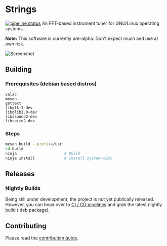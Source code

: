 # Strings
[![pipeline status](https://gitlab.com/dusan-gvozdenovic/strings/master/pipeline.svg)](https://gitlab.com/dusan-gvozdenovic/strings/pipelines)
An FFT-based instrument tuner for GNU/Linux operating systems.

**Note:** This software is currently pre-alpha. Don't expect much and use at own risk.

![Screenshot](data/screenshot.png)

## Building
### Prerequisites (debian based distros)
```
valac
meson
gettext
libgtk-3-dev
libglib2.0-dev
libasound2-dev
libcairo2-dev
```

### Steps
```bash
meson build --prefix=/usr
cd build
ninja                     # Build
ninja install             # Install system-wide
```

## Releases
### Nightly Builds
Being still under development, the project is not yet publically released. However, you can head over to [CI / CD pipelines](https://gitlab.com/dusan-gvozdenovic/strings/pipelines) and grab the latest nightly build (.deb package).

## Contributing
Please read the [contribution guide](CONTRIBUTING.md).

